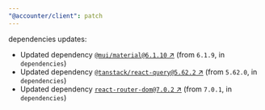 ```yaml
---
"@accounter/client": patch
---
```

dependencies updates:
  - Updated dependency [`@mui/material@6.1.10` ↗︎](https://www.npmjs.com/package/@mui/material/v/6.1.10) (from `6.1.9`, in `dependencies`)
  - Updated dependency [`@tanstack/react-query@5.62.2` ↗︎](https://www.npmjs.com/package/@tanstack/react-query/v/5.62.2) (from `5.62.0`, in `dependencies`)
  - Updated dependency [`react-router-dom@7.0.2` ↗︎](https://www.npmjs.com/package/react-router-dom/v/7.0.2) (from `7.0.1`, in `dependencies`)
